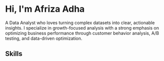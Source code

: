 # **Hi, I'm Afriza Adha**
A Data Analyst who loves turning complex datasets into clear, actionable insights. I specialize in growth-focused analysis with a strong emphasis on optimizing business performance through customer behavior analysis, A/B testing, and data-driven optimization.
## **Skills**
